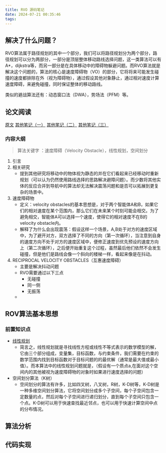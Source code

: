 ```yaml
---
title: RVO 源码笔记
date: 2024-07-21 00:35:46
tags:
---
```

## 解决了什么问题？

RVO算法属于路径规划的其中一个部分，我们可以将路径规划分为两个部分，路径规划可以分为两部分，一部分是顶层整体移动路线选择问题，这一类算法可以有A*，dijkstra等，而另一部分是在具体移动中的障碍物躲避问题。而RVO算法就是解决这个问题的，算法的核心是速度障碍物（VO）的部分，它将将来可能发生碰撞的速度都排除在外（视为障碍物），通过假设其他对象静止，通过相对速度计算速度障碍，来避免碰撞，同时保证整体的移动路线。

类似的避战算法还有：动态窗口法（DWA），势场法（PFM）等。

## 论文阅读
[原文](https://gamma.cs.unc.edu/RVO/icra2008.pdf)
[其他笔记（一）](https://www.meltycriss.com/2017/01/13/paper-rvo/)
[其他笔记（二）](https://indienova.com/indie-game-development/vo-rvo-orca/)
[其他笔记（三）](https://www.bilibili.com/read/cv7242625/)

### 内容大纲
> 算法关键字 ：速度障碍（Velocity Obstacle），线性规划，空间划分

1. 引言
2. 相关研究
   - 提到其他研究将移动中的物体视为静态的并在它们看起来已经移动时重新规划（可以认为仍然使用路线选择的思路解决避障问题）。而少数将其他实体的反应合并到导航中的算法却无法解决震荡问题和是否可以拓展到更复杂的场景中。
3. 速度障碍物
   -  定义：velocity obstacles的基本思想是，对于两个智能体A和B，如果它们的相对速度在某个范围内，那么它们在未来某个时刻可能会相交。为了避免相交，智能体A可以选择一个速度，使得它的相对速度不在B的velocity obstacle内。
   -  解释了为什么会出现震荡：假设这样一个场景，A,B处于对方的速度区域中，为了避开对方，双方选择了不同的方向（第一次循环），当注意到自身的速度方向不处于对方的速度区域中，便修正速度到优先预设的速度方向上（第二次循环），之后便开始重复这个过程，虽然最后他们依然不会发生碰撞，但是他们是路线会像一个斜向的楼梯一样，看起来像是在抖动。
4.  RECIPROCAL VELOCITY OBSTACLES（互惠速度障碍）
    - 主要是解决抖动问题
    - RVO需要通过以下三点
      - 无碰撞
      - 同一侧
      - 无振荡
    - 

## ROV算法基本思想
### 前置知识点
- [线性规划](https://oi-wiki.org/math/linear-programming/)
  - 简言之，线性规划就是寻找线性方程或线性不等式表示的数学模型的解，它由三个部分组成，变量集，目标函数，与约束条件，我们需要在约束的数学范围内找到目标函数对于目标问题的的最优解（通常是最大值或最小值）。而本算法中的线性规划问题就是，（假设有一个质点a,在面对这个空间内的其他被视为速度障碍物的对象时如果进行速度选择的问题）
- 空间划分算法（K树）
  - 空间划分的算法有许多，比如四叉树，八叉树，R树，K-D树等，K-D树是一种多维空间划分算法，它将空间划分成多个子空间，每个子空间包含一定数量的点，然后对每个子空间进行递归划分，直到每个子空间只包含一个点。K-D树可以用于快速查找最近邻点，也可以用于快速计算空间中点的分布情况。


## 算法分析


## 代码实现
